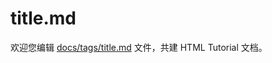 title.md
===

欢迎您编辑 <a target="__blank" href="https://github.com/jaywcjlove/html-tutorial/blob/main/docs/tags/title.md">docs/tags/title.md</a> 文件，共建 HTML Tutorial 文档。